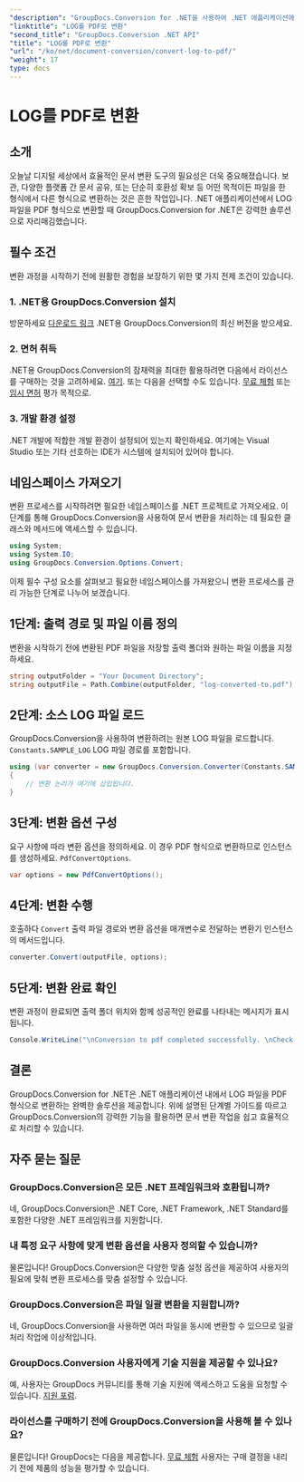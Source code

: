 ```yaml
---
"description": "GroupDocs.Conversion for .NET을 사용하여 .NET 애플리케이션에서 LOG 파일을 PDF 형식으로 손쉽게 변환하세요. 문서 변환을 위한 단계별 가이드를 따라해 보세요."
"linktitle": "LOG를 PDF로 변환"
"second_title": "GroupDocs.Conversion .NET API"
"title": "LOG를 PDF로 변환"
"url": "/ko/net/document-conversion/convert-log-to-pdf/"
"weight": 17
type: docs
---
```

# LOG를 PDF로 변환

## 소개
오늘날 디지털 세상에서 효율적인 문서 변환 도구의 필요성은 더욱 중요해졌습니다. 보관, 다양한 플랫폼 간 문서 공유, 또는 단순히 호환성 확보 등 어떤 목적이든 파일을 한 형식에서 다른 형식으로 변환하는 것은 흔한 작업입니다. .NET 애플리케이션에서 LOG 파일을 PDF 형식으로 변환할 때 GroupDocs.Conversion for .NET은 강력한 솔루션으로 자리매김했습니다.
## 필수 조건
변환 과정을 시작하기 전에 원활한 경험을 보장하기 위한 몇 가지 전제 조건이 있습니다.
### 1. .NET용 GroupDocs.Conversion 설치
방문하세요 [다운로드 링크](https://releases.groupdocs.com/conversion/net/) .NET용 GroupDocs.Conversion의 최신 버전을 받으세요.
### 2. 면허 취득
.NET용 GroupDocs.Conversion의 잠재력을 최대한 활용하려면 다음에서 라이선스를 구매하는 것을 고려하세요. [여기](https://purchase.groupdocs.com/buy). 또는 다음을 선택할 수도 있습니다. [무료 체험](https://releases.groupdocs.com/) 또는 [임시 면허](https://purchase.groupdocs.com/temporary-license/) 평가 목적으로.
### 3. 개발 환경 설정
.NET 개발에 적합한 개발 환경이 설정되어 있는지 확인하세요. 여기에는 Visual Studio 또는 기타 선호하는 IDE가 시스템에 설치되어 있어야 합니다.

## 네임스페이스 가져오기
변환 프로세스를 시작하려면 필요한 네임스페이스를 .NET 프로젝트로 가져오세요. 이 단계를 통해 GroupDocs.Conversion을 사용하여 문서 변환을 처리하는 데 필요한 클래스와 메서드에 액세스할 수 있습니다.
```csharp
using System;
using System.IO;
using GroupDocs.Conversion.Options.Convert;
```

이제 필수 구성 요소를 살펴보고 필요한 네임스페이스를 가져왔으니 변환 프로세스를 관리 가능한 단계로 나누어 보겠습니다.
## 1단계: 출력 경로 및 파일 이름 정의
변환을 시작하기 전에 변환된 PDF 파일을 저장할 출력 폴더와 원하는 파일 이름을 지정하세요.
```csharp
string outputFolder = "Your Document Directory";
string outputFile = Path.Combine(outputFolder, "log-converted-to.pdf");
```
## 2단계: 소스 LOG 파일 로드
GroupDocs.Conversion을 사용하여 변환하려는 원본 LOG 파일을 로드합니다. `Constants.SAMPLE_LOG` LOG 파일 경로를 포함합니다.
```csharp
using (var converter = new GroupDocs.Conversion.Converter(Constants.SAMPLE_LOG))
{
    // 변환 논리가 여기에 삽입됩니다.
}
```
## 3단계: 변환 옵션 구성
요구 사항에 따라 변환 옵션을 정의하세요. 이 경우 PDF 형식으로 변환하므로 인스턴스를 생성하세요. `PdfConvertOptions`.
```csharp
var options = new PdfConvertOptions();
```
## 4단계: 변환 수행
호출하다 `Convert` 출력 파일 경로와 변환 옵션을 매개변수로 전달하는 변환기 인스턴스의 메서드입니다.
```csharp
converter.Convert(outputFile, options);
```
## 5단계: 변환 완료 확인
변환 과정이 완료되면 출력 폴더 위치와 함께 성공적인 완료를 나타내는 메시지가 표시됩니다.
```csharp
Console.WriteLine("\nConversion to pdf completed successfully. \nCheck output in {0}", outputFolder);
```

## 결론
GroupDocs.Conversion for .NET은 .NET 애플리케이션 내에서 LOG 파일을 PDF 형식으로 변환하는 완벽한 솔루션을 제공합니다. 위에 설명된 단계별 가이드를 따르고 GroupDocs.Conversion의 강력한 기능을 활용하면 문서 변환 작업을 쉽고 효율적으로 처리할 수 있습니다.
## 자주 묻는 질문
### GroupDocs.Conversion은 모든 .NET 프레임워크와 호환됩니까?
네, GroupDocs.Conversion은 .NET Core, .NET Framework, .NET Standard를 포함한 다양한 .NET 프레임워크를 지원합니다.
### 내 특정 요구 사항에 맞게 변환 옵션을 사용자 정의할 수 있습니까?
물론입니다! GroupDocs.Conversion은 다양한 맞춤 설정 옵션을 제공하여 사용자의 필요에 맞춰 변환 프로세스를 맞춤 설정할 수 있습니다.
### GroupDocs.Conversion은 파일 일괄 변환을 지원합니까?
네, GroupDocs.Conversion을 사용하면 여러 파일을 동시에 변환할 수 있으므로 일괄 처리 작업에 이상적입니다.
### GroupDocs.Conversion 사용자에게 기술 지원을 제공할 수 있나요?
예, 사용자는 GroupDocs 커뮤니티를 통해 기술 지원에 액세스하고 도움을 요청할 수 있습니다. [지원 포럼](https://forum.groupdocs.com/c/conversion/11).
### 라이선스를 구매하기 전에 GroupDocs.Conversion을 사용해 볼 수 있나요?
물론입니다! GroupDocs는 다음을 제공합니다. [무료 체험](https://releases.groupdocs.com/) 사용자는 구매 결정을 내리기 전에 제품의 성능을 평가할 수 있습니다.